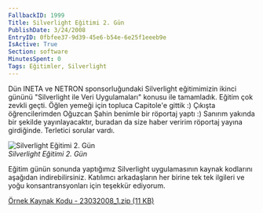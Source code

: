 ```yaml
---
FallbackID: 1999
Title: Silverlight Eğitimi 2. Gün
PublishDate: 3/24/2008
EntryID: 0fbfee37-9d39-45e6-b54e-6e25f1eeeb9e
IsActive: True
Section: software
MinutesSpent: 0
Tags: Eğitimler, Silverlight
---
```

Dün INETA ve NETRON sponsorluğundaki Silverlight eğitimimizin ikinci
gününü "Silverlight ile Veri Uygulamaları" konusu ile tamamladık. Eğitim
çok zevkli geçti. Öğlen yemeği için topluca Capitole'e gittik :) Çıkışta
öğrencilerimden Oğuzcan Şahin benimle bir röportaj yaptı :) Sanırım
yakında bir şekilde yayınlayacaktır, buradan da size haber veririm
röportaj yayına girdiğinde. Terletici sorular vardı.

![Silverlight Eğitimi 2.
Gün](http://cdn.daron.yondem.com/assets/1999/23032008_2.jpg)\
*Silverlight Eğitimi 2. Gün*

Eğitim günün sonunda yaptığımız Silverlight uygulamasının kaynak
kodlarını aşağıdan indirebilirsiniz. Katılımcı arkadaşların her birine
tek tek ilgileri ve yoğu konsantransyonları için teşekkür ediyorum.

[Örnek Kaynak Kodu - 23032008\_1.zip (11
KB)](http://cdn.daron.yondem.com/assets/1999/23032008_1.zip)


